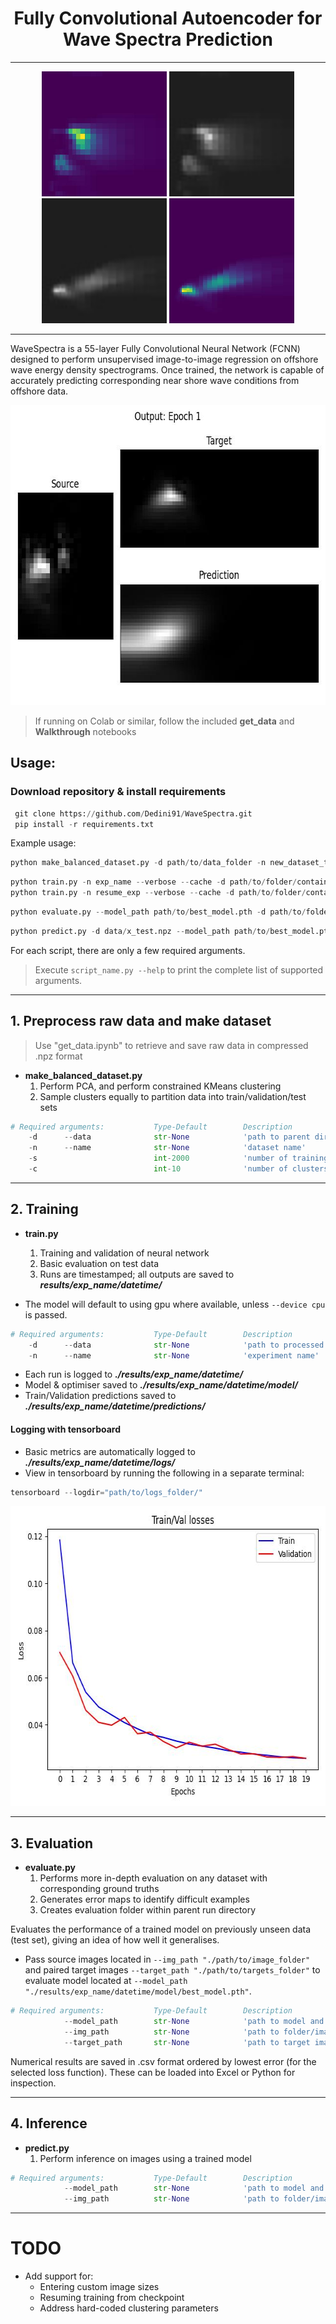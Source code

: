 <h1 align="center">Fully Convolutional Autoencoder for Wave Spectra Prediction</h1>

---

<p align="center">
   <img src="assets/Offshore_example.jpg" alt="Raw offshore spectra" style="height: 200px; width:200px;"/>
   <img src="assets/Offshore_proc.jpg" alt="Processed offshore spectra" style="height: 200px; width:200px;"/>
   <img src="assets/NearShore_proc.jpg" alt="Processed near shore spectra" style="height: 200px; width:200px;"/>
   <img src="assets/NearShore_example.jpg" alt="Raw near shore spectra" style="height: 200px; width:200px;"/>
</p>

---

WaveSpectra is a 55-layer Fully Convolutional Neural Network (FCNN) designed to perform unsupervised image-to-image regression on offshore wave energy density spectrograms. Once trained, the network is capable of accurately predicting corresponding near shore wave conditions from offshore data. 

<p align="center">
   <img src="assets/training.gif" alt="Tracked training sample" style="height: 480px; width:640px;"/>
</p>

> If running on Colab or similar, follow the included **get_data** and **Walkthrough** notebooks

## Usage:
### **Download repository & install requirements**
   ```python
    git clone https://github.com/Dedini91/WaveSpectra.git
    pip install -r requirements.txt
   ```

Example usage:
```python
python make_balanced_dataset.py -d path/to/data_folder -n new_dataset_test -c 50 --split 80 20 10
```
```python
python train.py -n exp_name --verbose --cache -d path/to/folder/containing/npz_files -b 1 -e 30 --lr 0.00001 --track 05902 --outputs --device cuda
python train.py -n resume_exp --verbose --cache -d path/to/folder/containing/npz_files --model_path path/to/model/last.pth --track 05902 --outputs --device cuda --resume
```
```python
python evaluate.py --model_path path/to/best_model.pth -d path/to/folder/containing/npz_files --verbose --device cuda
```
```python
python predict.py -d data/x_test.npz --model_path path/to/best_model.pth
```

For each script, there are only a few required arguments. 

> Execute `script_name.py --help` to print the complete list of supported arguments.

---

## 1. **Preprocess raw data and make dataset**
> Use "get_data.ipynb" to retrieve and save raw data in compressed .npz format

* **make_balanced_dataset.py**
   1. Perform PCA, and perform constrained KMeans clustering
   2. Sample clusters equally to partition data into train/validation/test sets
 
```python
# Required arguments:           Type-Default        Description
    -d      --data              str-None            'path to parent directory of raw data folder'
    -n      --name              str-None            'dataset name'
    -s                          int-2000            'number of training samples (max 80% of total # samples)'
    -c                          int-10              'number of clusters (classes)'
```

---

## 2. **Training**
* **train.py**
   1. Training and validation of neural network
   2. Basic evaluation on test data
   3. Runs are timestamped; all outputs are saved to ***results/exp_name/datetime/***

* The model will default to using gpu where available, unless `--device cpu` is passed.

```python
# Required arguments:           Type-Default        Description
    -d      --data              str-None            'path to processed dataset'
    -n      --name              str-None            'experiment name'
```
* Each run is logged to ***./results/exp_name/datetime/***
* Model & optimiser saved to ***./results/exp_name/datetime/model/***
* Train/Validation predictions saved to ***./results/exp_name/datetime/predictions/***

#### **Logging with tensorboard**
* Basic metrics are automatically logged to ***./results/exp_name/datetime/logs/***
* View in tensorboard by running the following in a separate terminal:
```python
tensorboard --logdir="path/to/logs_folder/"
```

<p align="center">
   <img src="assets/losses.jpg" alt="Train_val_losses" style="height: 480px; width:640px;"/>
</p>

---

## 3. **Evaluation**
* **evaluate.py**
   1. Performs more in-depth evaluation on any dataset with corresponding ground truths
   2. Generates error maps to identify difficult examples
   3. Creates evaluation folder within parent run directory

Evaluates the performance of a trained model on previously unseen data (test set), giving an idea of how well it generalises.
* Pass source images located in `--img_path "./path/to/image_folder"` and paired target images `--target_path "./path/to/targets_folder"` to evaluate model located at `--model_path "./results/exp_name/datetime/model/best_model.pth"`.

```python
# Required arguments:           Type-Default        Description
            --model_path        str-None            'path to model and optimiser state_dict.pth files'
            --img_path          str-None            'path to folder/image for evaluation and inference'
            --target_path       str-None            'path to target images for evaluation and inference'
```
Numerical results are saved in .csv format ordered by lowest error (for the selected loss function). These can be loaded into Excel or Python for inspection.

---

## 4. **Inference**
* **predict.py**
   1. Perform inference on images using a trained model

```python
# Required arguments:           Type-Default        Description
            --model_path        str-None            'path to model and optimiser state_dict.pth files'
            --img_path          str-None            'path to folder/image for evaluation and inference'
```

---

# TODO

* Add support for:
   * Entering custom image sizes
   * Resuming training from checkpoint
   * Address hard-coded clustering parameters
